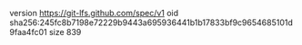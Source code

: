 version https://git-lfs.github.com/spec/v1
oid sha256:245fc8b7198e72229b9443a695936441b1b17833bf9c9654685101d9faa4fc01
size 839
